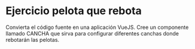 # Ejercicio pelota que rebota

Convierta el código fuente en una aplicación VueJS. Cree un componente llamado CANCHA que sirva para configurar diferentes canchas donde rebotarán las pelotas.
